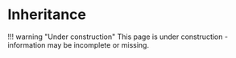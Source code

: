# Inheritance

!!! warning "Under construction"
    This page is under construction - information may be incomplete or missing.
